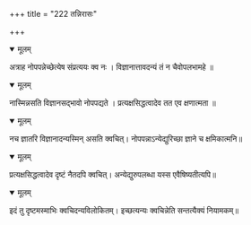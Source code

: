 +++
title = "222 तन्निरासः"

+++


<details open><summary>मूलम्</summary>

अत्राह नोपपन्नेच्छेत्येष संप्रत्ययः क्व नः । विज्ञानात्तावदन्यं तं न चैवोपलभामहे ॥
</details>



<details open><summary>मूलम्</summary>

नास्मिन्नसति विज्ञानसद्भावो नोपपद्यते । प्रत्यक्षसिद्धत्वादेव तत एव क्षणात्मता ॥
</details>



<details open><summary>मूलम्</summary>

नच ज्ञातरि विज्ञानादन्यस्मिन् असति क्वचित्। नोपपन्नाऽन्येद्युरिच्छा ज्ञाने च क्षमिकात्मनि॥
</details>



<details open><summary>मूलम्</summary>

प्रत्यक्षसिद्धत्वादेव दृष्टं नैतदपि क्वचित्। अन्येद्युरुपलब्धा यस्स एवैषिष्यतीत्यपि॥
</details>



<details open><summary>मूलम्</summary>

इदं तु दृष्टमस्माभिः क्वचिदन्यविलोकितम्। इच्छत्यन्यः क्वचिन्नेति सन्तत्यैक्यं नियामकम्॥
</details>

